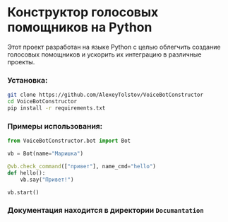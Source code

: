 # Конструктор голосовых помощников на Python 

Этот проект разработан на языке Python с целью облегчить создание голосовых помощников и ускорить их интеграцию в различные проекты.


### Установка:

``` bash
git clone https://github.com/AlexeyTolstov/VoiceBotConstructor
cd VoiceBotConstructor
pip install -r requirements.txt
```

### Примеры использования:

``` python
from VoiceBotConstructor.bot import Bot

vb = Bot(name="Маришка")

@vb.check_command(["привет"], name_cmd="hello")
def hello():
    vb.say("Привет!")

vb.start()
```

### Документация находится в директории `Documantation`
